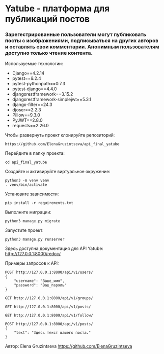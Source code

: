# Yatube - платформа для публикаций постов

### Зарегестрированные пользователи могут публиковать посты с изображениями, подписываться на других авторов и оставлять свои комментарии. Анонимным пользователям доступно только чтение контента.

Используемые технологии:
- Django==4.2.14
- pytest==6.2.4
- pytest-pythonpath==0.7.3
- pytest-django==4.4.0
- djangorestframework==3.15.2
- djangorestframework-simplejwt==5.3.1
- django-filter==24.3
- djoser==2.2.3
- Pillow==9.3.0
- PyJWT==2.8.0
- requests==2.26.0

Чтобы развернуть проект клонируйте репозиторий:
```
https://github.com/ElenaGruzintseva/api_final_yatube
```

Перейдите в папку проекта:
```
cd api_final_yatube
```

Создайте и активируйте виртуальное окружение:
```
python3 -m venv venv
. venv/bin/activate
```

Установите зависимости:
```
pip install -r requirements.txt
```

Выполните миграции:
```
python3 manage.py migrate
```

Запустите проект:
```
python3 manage.py runserver
```

Здесь доступна документация для API Yatube: http://127.0.0.1:8000/redoc/

Примеры запросов к API:
```
POST http://127.0.0.1:8000/api/v1/users/
{
    "username": "Ваше_имя",
    "password": "Ваш_пароль"
}
```

```
GET http://127.0.0.1:8000/api/v1/groups/

GET http://127.0.0.1:8000/api/v1/posts/

GET http://127.0.0.1:8000/api/v1/follow/
```

```
POST http://127.0.0.1:8000/api/v1/posts/
{
    "text": "Здесь текст вашего поста."
}
```

Автор: Elena Gruzintseva
https://github.com/ElenaGruzintseva
